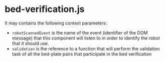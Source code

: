 # bed-verification.js
It may contains the following context parameters:
* `robotScannedEvent` is the name of the event (identifier of the DOM message) that this component will listen to
in order to identify the robot that it should use.
* `validation` is the reference to a function that will perform the validation task of all the bed-plate pairs that
participate in the bed verification